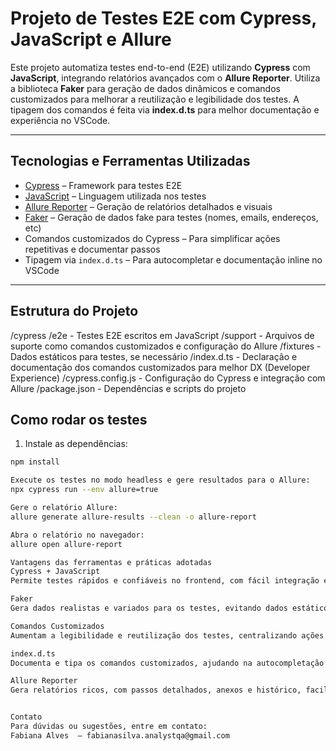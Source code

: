 # Projeto de Testes E2E com Cypress, JavaScript e Allure

Este projeto automatiza testes end-to-end (E2E) utilizando **Cypress** com **JavaScript**, integrando relatórios avançados com o **Allure Reporter**. Utiliza a biblioteca **Faker** para geração de dados dinâmicos e comandos customizados para melhorar a reutilização e legibilidade dos testes. A tipagem dos comandos é feita via **index.d.ts** para melhor documentação e experiência no VSCode.

---

## Tecnologias e Ferramentas Utilizadas

- [Cypress](https://www.cypress.io/) – Framework para testes E2E  
- [JavaScript](https://developer.mozilla.org/pt-BR/docs/Web/JavaScript) – Linguagem utilizada nos testes  
- [Allure Reporter](https://docs.qameta.io/allure/) – Geração de relatórios detalhados e visuais  
- [Faker](https://github.com/faker-js/faker) – Geração de dados fake para testes (nomes, emails, endereços, etc)  
- Comandos customizados do Cypress – Para simplificar ações repetitivas e documentar passos  
- Tipagem via `index.d.ts` – Para autocompletar e documentação inline no VSCode  

---

## Estrutura do Projeto

/cypress
/e2e - Testes E2E escritos em JavaScript
/support - Arquivos de suporte como comandos customizados e configuração do Allure
/fixtures - Dados estáticos para testes, se necessário
/index.d.ts - Declaração e documentação dos comandos customizados para melhor DX (Developer Experience)
/cypress.config.js - Configuração do Cypress e integração com Allure
/package.json - Dependências e scripts do projeto

## Como rodar os testes

1. Instale as dependências:

```bash
npm install

Execute os testes no modo headless e gere resultados para o Allure:
npx cypress run --env allure=true

Gere o relatório Allure:
allure generate allure-results --clean -o allure-report

Abra o relatório no navegador:
allure open allure-report

Vantagens das ferramentas e práticas adotadas
Cypress + JavaScript
Permite testes rápidos e confiáveis no frontend, com fácil integração e manutenção.

Faker
Gera dados realistas e variados para os testes, evitando dados estáticos e repetitivos.

Comandos Customizados
Aumentam a legibilidade e reutilização dos testes, centralizando ações comuns.

index.d.ts
Documenta e tipa os comandos customizados, ajudando na autocompletação e prevenção de erros.

Allure Reporter
Gera relatórios ricos, com passos detalhados, anexos e histórico, facilitando a análise dos resultados.


Contato
Para dúvidas ou sugestões, entre em contato:
Fabiana Alves  – fabianasilva.analystqa@gmail.com